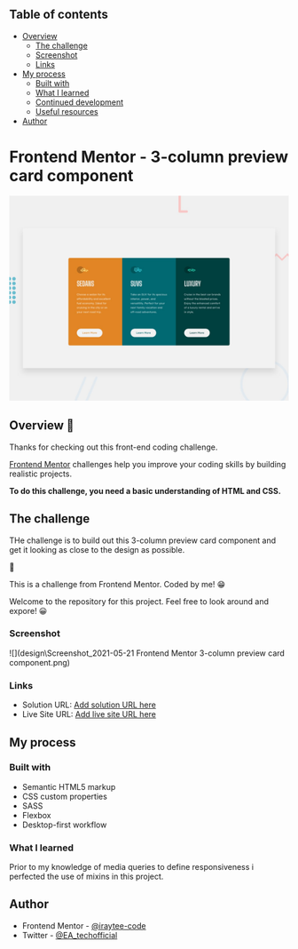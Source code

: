 

## Table of contents

- [Overview](#overview)
  - [The challenge](#the-challenge)
  - [Screenshot](#screenshot)
  - [Links](#links)
- [My process](#my-process)
  - [Built with](#built-with)
  - [What I learned](#what-i-learned)
  - [Continued development](#continued-development)
  - [Useful resources](#useful-resources)
- [Author](#author)


# Frontend Mentor - 3-column preview card component

![Design preview for the 3-column preview card component coding challenge](./design/desktop-preview.jpg)

## Overview 👋

Thanks for checking out this front-end coding challenge.

[Frontend Mentor](https://www.frontendmentor.io) challenges help you improve your coding skills by building realistic projects.

**To do this challenge, you need a basic understanding of HTML and CSS.**

## The challenge

THe challenge is to build out this 3-column preview card component and get it looking as close to the design as possible.

 🚀

This is a challenge from Frontend Mentor. Coded by me! 😁

Welcome to the repository for this project. Feel free to look around and expore! 😀



### Screenshot

![](design\Screenshot_2021-05-21 Frontend Mentor 3-column preview card component.png)


### Links

- Solution URL: [Add solution URL here](https://your-solution-url.com)
- Live Site URL: [Add live site URL here](https://your-live-site-url.com)



## My process

### Built with

- Semantic HTML5 markup
- CSS custom properties
- SASS
- Flexbox
- Desktop-first workflow


### What I learned

Prior to my knowledge of media queries to define responsiveness i perfected the use of mixins in this project.

## Author

- Frontend Mentor - [@iraytee-code](https://www.frontendmentor.io/profile/iraytee-code)
- Twitter - [@EA_techofficial](https://twitter.com/EA_techofficial)
